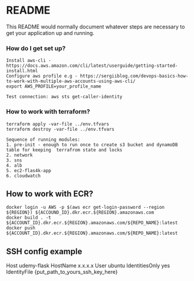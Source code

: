 # README #

This README would normally document whatever steps are necessary to get your application up and running.

### How do I get set up? ###

```
Install aws-cli - https://docs.aws.amazon.com/cli/latest/userguide/getting-started-install.html
Configure aws profile e.g - https://sergiiblog.com/devops-basics-how-to-work-with-multiple-aws-accounts-using-aws-cli/
export AWS_PROFILE=your_profile_name

Test connection: aws sts get-caller-identity
```

### How to work with terraform? ###
```
terraform apply -var-file ../env.tfvars
terraform destroy -var-file ../env.tfvars

Sequence of running modules:
1. pre-init - enough to run once to create s3 bucket and dynamoDB table for keeping  terrafrom state and locks
2. network
3. sns
4. alb
5. ec2-flas4k-app
6. cloudwatch

```

## How to work with ECR? ###
```
docker login -u AWS -p $(aws ecr get-login-password --region ${REGION}) ${ACCOUND_ID}.dkr.ecr.${REGION}.amazonaws.com
docker build . -t ${ACCOUNT_ID}.dkr.ecr.${REGION}.amazonaws.com/${REPO_NAME}:latest
docker push ${ACCOUNT_ID}.dkr.ecr.${REGION}.amazonaws.com/${REPO_NAME}:latest
```

## SSH config example ###
Host udemy-flask
    HostName x.x.x.x
    User ubuntu
    IdentitiesOnly yes
    IdentityFile {put_path_to_yours_ssh_key_here}